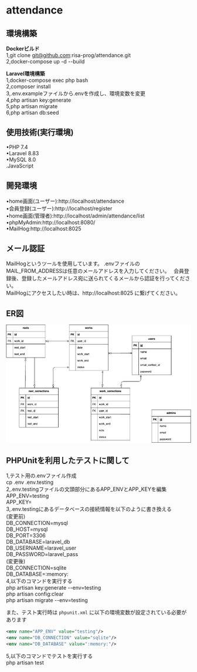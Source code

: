 # attendance

## 環境構築

**Dockerビルド**</br>
1,git clone git@github.com:risa-prog/attendance.git<br/>
2,docker-compose up -d --build

**Laravel環境構築**</br>
1,docker-compose exec php bash<br/>
2,composer install<br/>
3,.env.exampleファイルから.envを作成し、環境変数を変更<br/>
4,php artisan key:generate<br/>
5,php artisan migrate<br/>
6,php artisan db:seed<br/>

## 使用技術(実行環境)

•PHP 7.4<br/>
•Laravel 8.83<br/>
•MySQL 8.0<br/>
.JavaScript</br>

## 開発環境

•home画面(ユーザー):http://localhost/attendance<br/>
•会員登録(ユーザー):http://localhost/register</br>
•home画面(管理者):http://localhost/admin/attendance/list<br/>
•phpMyAdmin:http://localhost:8080/<br/>
•MailHog:http://localhost:8025</br>

## メール認証

MailHogというツールを使用しています。
.envファイルのMAIL_FROM_ADDRESSは任意のメールアドレスを入力してください。　
会員登録後、登録したメールアドレス宛に送られてくるメールから認証を行ってください。</br>
MailHogにアクセスしたい時は、http://localhost:8025 に繋げてください。


## ER図

![](./attendance.drawio.png)

## PHPUnitを利用したテストに関して

1,テスト用の.envファイル作成</br>
cp .env .env.testing<br>
2,.env.testingファイルの文頭部分にあるAPP_ENVとAPP_KEYを編集</br>
APP_ENV=testing</br>
APP_KEY=</br>
3,.env.testingにあるデータベースの接続情報を以下のように書き換える</br>
(変更前)</br>
DB_CONNECTION=mysql</br>
DB_HOST=mysql</br>
DB_PORT=3306</br>
DB_DATABASE=laravel_db</br>
DB_USERNAME=laravel_user</br>
DB_PASSWORD=laravel_pass</br>
(変更後)</br>
DB_CONNECTION=sqlite</br>
  DB_DATABASE=:memory:</br>
4,以下のコマンドを実行する</br>
php artisan key:generate --env=testing</br>
php artisan config:clear</br>
php artisan migrate --env=testing

また、テスト実行時は `phpunit.xml` に以下の環境変数が設定されている必要があります

```xml
<env name="APP_ENV" value="testing"/>
<env name="DB_CONNECTION" value="sqlite"/>
<env name="DB_DATABASE" value=":memory:"/>
```

5,以下のコマンドでテストを実行する</br>
php artisan test   
